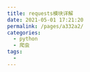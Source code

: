```yaml
---
title: requests模块详解
date: 2021-05-01 17:21:20
permalink: /pages/a332a2/
categories:
  - python
  - 爬虫
tags:
  - 
---
```

